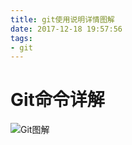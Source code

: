```yaml
---
title: git使用说明详情图解
date: 2017-12-18 19:57:56
tags:
- git
---
```


# Git命令详解
![Git图解](http://p066esquq.bkt.clouddn.com/git_big_jb51.jpg)